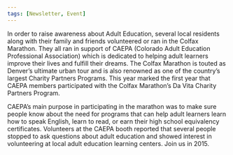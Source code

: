 ```yaml
---
tags: [Newsletter, Event]
---
```

In order to raise awareness about Adult Education, several local residents along with their family and friends volunteered or ran in the Colfax Marathon. They all ran in support of CAEPA (Colorado Adult Education Professional Association) which is dedicated to helping adult learners improve their lives and fulfill their dreams. The Colfax Marathon is touted as Denver’s ultimate urban tour and is also renowned as one of the country’s largest Charity Partners Programs. This year marked the first year that CAEPA members participated with the Colfax Marathon’s Da Vita Charity Partners Program.

CAEPA’s main purpose in participating in the marathon was to make sure people know about the need for programs that can help adult learners learn how to speak English, learn to read, or earn their high school equivalency certificates. Volunteers at the CAEPA booth reported that several people stopped to ask questions about adult education and showed interest in volunteering at local adult education learning centers. Join us in 2015.